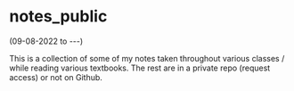 # notes_public

(09-08-2022 to ---)

This is a collection of some of my notes taken throughout various classes / while reading various textbooks. The rest are in a private repo (request access) or not on Github.
